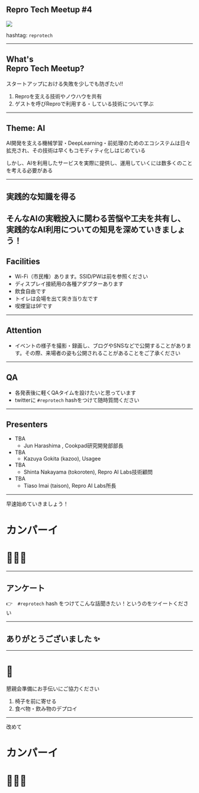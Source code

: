 ## Repro Tech Meetup #4

![](/meetups/3/images/banner.png)

hashtag: `reprotech`

---

## What's<br>Repro Tech Meetup?

スタートアップにおける失敗を少しでも防ぎたい!!

1. Reproを支える技術やノウハウを共有
1. ゲストを呼びReproで利用する・している技術について学ぶ

---

## Theme: AI

AI開発を支える機械学習・DeepLearning・前処理のためのエコシステムは日々拡充され、その技術は早くもコモディティ化しはじめている

しかし、AIを利用したサービスを実際に提供し、運用していくには数多くのことを考える必要がある

---

## 実践的な知識を得る

そんなAIの実戦投入に関わる苦悩や工夫を共有し、実践的なAI利用についての知見を深めていきましょう！ 
---

## Facilities

- Wi-Fi（市民権）あります。SSID/PWは前を参照ください
- ディスプレイ接続用の各種アダプターあります
- 飲食自由です
- トイレは会場を出て突き当り左です
- 喫煙室は9Fです

---

## Attention

- イベントの様子を撮影・録画し、ブログやSNSなどで公開することがあります。その際、来場者の姿も公開されることがあることをご了承ください

---

## QA

- 各発表後に軽くQAタイムを設けたいと思っています
- twitterに `#reprotech` hashをつけて随時質問ください

---

## Presenters

- TBA
  - Jun Harashima , Cookpad研究開発部部長
- TBA
  - Kazuya Gokita (kazoo), Usagee
- TBA
  - Shinta Nakayama (tokoroten), Repro AI Labs技術顧問
- TBA
  - Tiaso Imai (taison), Repro AI Labs所長

---

早速始めていきましょう！

# カンパーイ
# 🍻🍻🍻

---

## アンケート

👉　`#reprotech` hash をつけてこんな話聞きたい！というのをツイートください

---

## ありがとうございました ✨

---

# 🙏

懇親会準備にお手伝いにご協力ください

1. 椅子を前に寄せる
1. 食べ物・飲み物のデプロイ

---

改めて

# カンパーイ
# 🍻🍻🍻

